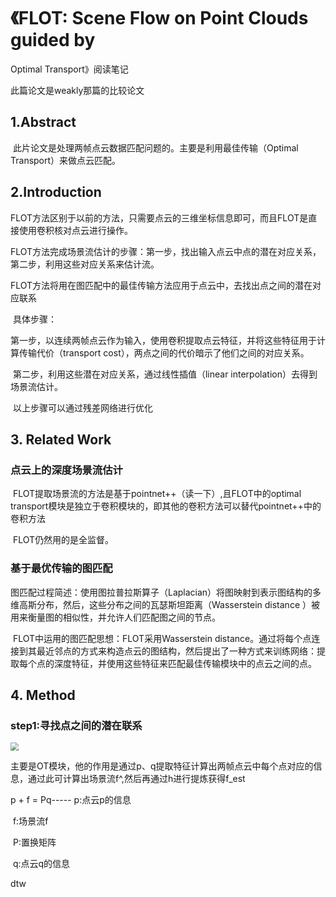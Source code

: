 # 《FLOT: Scene Flow on Point Clouds guided by
Optimal Transport》阅读笔记

此篇论文是weakly那篇的比较论文

## 1.Abstract

​	此片论文是处理两帧点云数据匹配问题的。主要是利用最佳传输（Optimal Transport）来做点云匹配。

## 2.Introduction

​	FLOT方法区别于以前的方法，只需要点云的三维坐标信息即可，而且FLOT是直接使用卷积核对点云进行操作。

​	FLOT方法完成场景流估计的步骤：第一步，找出输入点云中点的潜在对应关系，第二步，利用这些对应关系来估计流。

​	FLOT方法将用在图匹配中的最佳传输方法应用于点云中，去找出点之间的潜在对应联系

​	具体步骤：

​	第一步，以连续两帧点云作为输入，使用卷积提取点云特征，并将这些特征用于计算传输代价（transport cost），两点之间的代价暗示了他们之间的对应关系。

​	第二步，利用这些潜在对应关系，通过线性插值（linear interpolation）去得到场景流估计。

​	以上步骤可以通过残差网络进行优化

## 3. Related Work

### 点云上的深度场景流估计

​	FLOT提取场景流的方法是基于pointnet++（读一下）,且FLOT中的optimal transport模块是独立于卷积模块的，即其他的卷积方法可以替代pointnet++中的卷积方法

​	FLOT仍然用的是全监督。

### 基于最优传输的图匹配

​	图匹配过程简述：使用图拉普拉斯算子（Laplacian）将图映射到表示图结构的多维高斯分布，然后，这些分布之间的瓦瑟斯坦距离（Wasserstein distance ）被用来衡量图的相似性，并允许人们匹配图之间的节点。



​	FLOT中运用的图匹配思想：FLOT采用Wasserstein distance。通过将每个点连接到其最近邻点的方式来构造点云的图结构，然后提出了一种方式来训练网络：提取每个点的深度特征，并使用这些特征来匹配最佳传输模块中的点云之间的点。

## 4. Method

### step1:寻找点之间的潜在联系

<img src="D:\typora\Typora\document\picture\FLOTbackbone.png" style="zoom:80%;" />

主要是OT模块，他的作用是通过p、q提取特征计算出两帧点云中每个点对应的信息，通过此可计算出场景流f^,然后再通过h进行提炼获得f_est



p + f = Pq----- p:点云p的信息

​						f:场景流f

​						P:置换矩阵

​						q:点云q的信息



dtw